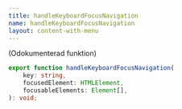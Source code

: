 ```yaml
---
title: handleKeyboardFocusNavigation
name: handleKeyboardFocusNavigation
layout: content-with-menu
---
```


(Odokumenterad funktion)

```ts
export function handleKeyboardFocusNavigation(
    key: string,
    focusedElement: HTMLElement,
    focusableElements: Element[],
): void;
```
